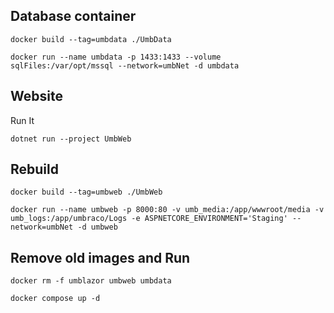 ## Database container

    docker build --tag=umbdata ./UmbData    

    docker run --name umbdata -p 1433:1433 --volume sqlFiles:/var/opt/mssql --network=umbNet -d umbdata
 
## Website

Run It

    dotnet run --project UmbWeb

 


## Rebuild

    docker build --tag=umbweb ./UmbWeb

    docker run --name umbweb -p 8000:80 -v umb_media:/app/wwwroot/media -v umb_logs:/app/umbraco/Logs -e ASPNETCORE_ENVIRONMENT='Staging' --network=umbNet -d umbweb 


## Remove old images and Run

    docker rm -f umblazor umbweb umbdata

    docker compose up -d
